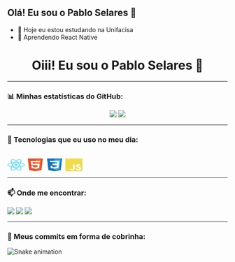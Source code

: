 ## Olá! Eu sou o Pablo Selares 👋

- 🔭 Hoje eu estou estudando na Unifacisa
- 🌱 Aprendendo React Native

<h1 align="center">Oiii! Eu sou o Pablo Selares 👋</h1>

---

### 📊 Minhas estatísticas do GitHub:

<div align="center">
  <img height="180em" src="https://github-readme-stats.vercel.app/api?username=PabloSelares&show_icons=true&theme=radical&hide=issues&count_private=true&hide_border=true"/>
  <img height="180em" src="https://github-readme-stats.vercel.app/api/top-langs/?username=PabloSelares&layout=compact&langs_count=7&theme=radical&hide_border=true"/>
</div>

---

### 🚀 Tecnologias que eu uso no meu dia:

<div style="display: inline_block"><br>
  <img align="center" alt="React" height="30" width="40" src="https://raw.githubusercontent.com/devicons/devicon/master/icons/react/react-original.svg">
  <img align="center" alt="HTML" height="30" width="40" src="https://raw.githubusercontent.com/devicons/devicon/master/icons/html5/html5-original.svg">
  <img align="center" alt="CSS" height="30" width="40" src="https://raw.githubusercontent.com/devicons/devicon/master/icons/css3/css3-original.svg">
  <img align="center" alt="JavaScript" height="30" width="40" src="https://raw.githubusercontent.com/devicons/devicon/master/icons/javascript/javascript-plain.svg">
</div>

---

### 📫 Onde me encontrar:

<div>
  <a href="https://www.instagram.com/pablo.selares/" target="_blank"><img src="https://img.shields.io/badge/Instagram-FF0077?style=for-the-badge&logo=instagram&logoColor=white"></a>
  <a href="mailto:pabloselares@gmail.com" target="_blank"><img src="https://img.shields.io/badge/Gmail-D14836?style=for-the-badge&logo=gmail&logoColor=white"></a>
  <a href="https://www.linkedin.com/in/pablo-selares-274424278/" target="_blank"><img src="https://img.shields.io/badge/LinkedIn-0077B5?style=for-the-badge&logo=linkedin&logoColor=white"></a>
</div>

---

### 🐍 Meus commits em forma de cobrinha:

![Snake animation](https://raw.githubusercontent.com/PabloSelares/PabloSelares/main/github-contribution-grid-snake.svg)

